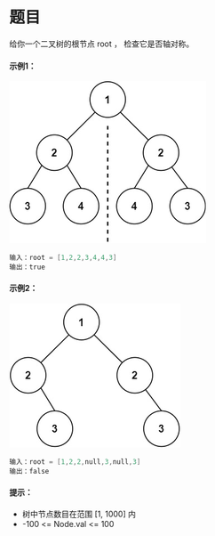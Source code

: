 # 题目
给你一个二叉树的根节点 root ， 检查它是否轴对称。

#### 示例1：
![图片](../Images/0101.jpg)
```c++
输入：root = [1,2,2,3,4,4,3]
输出：true
```

#### 示例2：
![图片](../Images/0101.1.jpg)
```c++
输入：root = [1,2,2,null,3,null,3]
输出：false
```


#### 提示：

* 树中节点数目在范围 [1, 1000] 内
* -100 <= Node.val <= 100